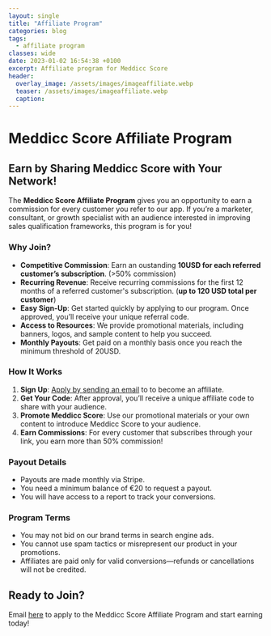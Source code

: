 ```yaml
---
layout: single
title: "Affiliate Program"
categories: blog
tags:
  - affiliate program
classes: wide
date: 2023-01-02 16:54:38 +0100
excerpt: Affiliate program for Meddicc Score
header:
  overlay_image: /assets/images/imageaffiliate.webp
  teaser: /assets/images/imageaffiliate.webp
  caption:
---
```


# Meddicc Score Affiliate Program

## Earn by Sharing Meddicc Score with Your Network!

The **Meddicc Score Affiliate Program** gives you an opportunity to earn a commission for every customer you refer to our app. If you’re a marketer, consultant, or growth specialist with an audience interested in improving sales qualification frameworks, this program is for you!

### Why Join?

- **Competitive Commission**: Earn an oustanding **10USD for each referred customer’s subscription**. (>50% commission)
- **Recurring Revenue**: Receive recurring commissions for the first 12 months of a referred customer's subscription. (**up to 120 USD total per customer**)
- **Easy Sign-Up**: Get started quickly by applying to our program. Once approved, you’ll receive your unique referral code.
- **Access to Resources**: We provide promotional materials, including banners, logos, and sample content to help you succeed.
- **Monthly Payouts**: Get paid on a monthly basis once you reach the minimum threshold of 20USD.

### How It Works

1. **Sign Up**: [Apply by sending an email](mailto:meddiccscore@gmail.com) to to become an affiliate.
2. **Get Your Code**: After approval, you’ll receive a unique affiliate code to share with your audience.
3. **Promote Meddicc Score**: Use our promotional materials or your own content to introduce Meddicc Score to your audience.
4. **Earn Commissions**: For every customer that subscribes through your link, you earn more than 50% commission!

### Payout Details

- Payouts are made monthly via Stripe.
- You need a minimum balance of €20 to request a payout.
- You will have access to a report to track your conversions.

### Program Terms

- You may not bid on our brand terms in search engine ads.
- You cannot use spam tactics or misrepresent our product in your promotions.
- Affiliates are paid only for valid conversions—refunds or cancellations will not be credited.

## Ready to Join?

Email [here](mailto:meddiccscore@gmail.com) to apply to the Meddicc Score Affiliate Program and start earning today!
